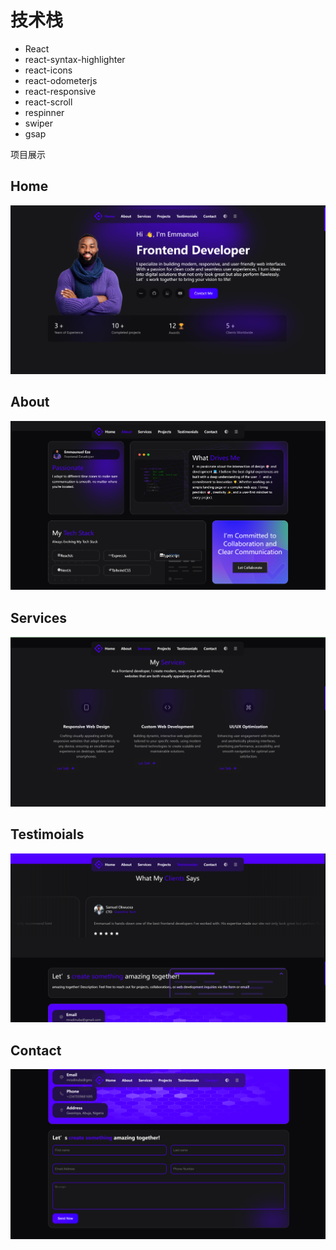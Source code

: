 # 技术栈

- React
- react-syntax-highlighter
- react-icons
- react-odometerjs
- react-responsive
- react-scroll
- respinner
- swiper
- gsap

项目展示

## Home

![](https://raw.githubusercontent.com/ShihaoHuang310/cloundImg/main/imgData/home.jpg)

## About

![](https://raw.githubusercontent.com/ShihaoHuang310/cloundImg/main/imgData/about.jpg)

## Services

![](https://raw.githubusercontent.com/ShihaoHuang310/cloundImg/main/imgData/service.jpg)

## Testimoials

![](https://raw.githubusercontent.com/ShihaoHuang310/cloundImg/main/imgData/testimoials.jpg)

## Contact

![](https://raw.githubusercontent.com/ShihaoHuang310/cloundImg/main/imgData/conact.jpg)
